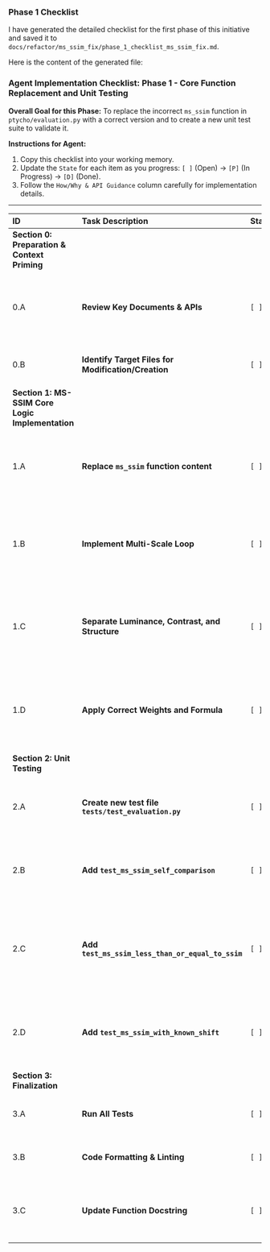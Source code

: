 ### **Phase 1 Checklist**

I have generated the detailed checklist for the first phase of this initiative and saved it to `docs/refactor/ms_ssim_fix/phase_1_checklist_ms_ssim_fix.md`.

Here is the content of the generated file:

### **Agent Implementation Checklist: Phase 1 - Core Function Replacement and Unit Testing**

**Overall Goal for this Phase:** To replace the incorrect `ms_ssim` function in `ptycho/evaluation.py` with a correct version and to create a new unit test suite to validate it.

**Instructions for Agent:**
1.  Copy this checklist into your working memory.
2.  Update the `State` for each item as you progress: `[ ]` (Open) -> `[P]` (In Progress) -> `[D]` (Done).
3.  Follow the `How/Why & API Guidance` column carefully for implementation details.

---

| ID  | Task Description                                   | State | How/Why & API Guidance                                                                                                                                                                                                                                                                                                                                                                                                                                                                                                                                                                                                                                                                                                                                                                                                                                                                                                                                                                                                                                                                                                                                                                                                                                                                                                                                                                                                                                                                                                                                                                                                                                                                                                                                                                                                                                                                                                                                                                                                                                                                                                                                                                                                                                                                                                                                                                                                                                                                                                                                                                                                                                                                                                                                                                                                                                                                                                                                                                                                                                                                                                                                                                                                                                                                                                                                                                                                                                                                                                                                                                                                                                                                                                                                                                                                                                                                                                                                                                                                                                                                                                                                                                                                                                                                                                                                                                                                                                                                                                                                                                                                                                                                                                                                                                                                                                                                                                                                                                                                                                                                                                                                                                                                                                                                                                                                                                                                                                                                                                                                                                                                                                                                                                                                                                                                                                                                                                                                                                                                                                                                                                                                                                                                                                                                                                                                                                                                                                                                                                                                                                                                                                                                                                                                                                                                                                                                                                                                                                                                                                                                                                                                                                                                                                                                                                                                                                                                                                                                                                                                                                                                                                                                                                                                                                                                                                                                                                                                                                                                                                                                                                                                                                                                                                                                                                                                                                                                                                                                                                                                                                                                                                                                                                                                                                                                                                                                                                                                                                                                                          -
| :-- | :------------------------------------------------- | :---- | :-------------------------------------------------
| **Section 0: Preparation & Context Priming**
| 0.A | **Review Key Documents & APIs**                    | `[ ]` | **Why:** To load the necessary context and technical specifications before coding. <br> **Docs:** `docs/refactor/ms_ssim_fix/plan_ms_ssim_fix.md`. <br> **APIs:** `skimage.metrics.structural_similarity(..., full=True)`, `scipy.ndimage.gaussian_filter`.
| 0.B | **Identify Target Files for Modification/Creation**| `[ ]` | **Why:** To have a clear list of files that will be touched during this phase. <br> **Files:** `ptycho/evaluation.py` (Modify), `tests/test_evaluation.py` (Create).
| **Section 1: MS-SSIM Core Logic Implementation**
| 1.A | **Replace `ms_ssim` function content**             | `[ ]` | **Why:** The existing logic is mathematically incorrect and must be completely replaced. <br> **How:** Delete the body of the current `ms_ssim` function. Implement the new logic that iteratively downsamples the images and computes weighted SSIM components. <br> **File:** `ptycho/evaluation.py`.
| 1.B | **Implement Multi-Scale Loop**                     | `[ ]` | **Why:** To process the image at different scales as required by the MS-SSIM algorithm. <br> **How:** Use `skimage.metrics.structural_similarity(..., full=True)` inside a loop. At each iteration, apply a Gaussian filter and downsample the images by a factor of 2. <br> **File:** `ptycho/evaluation.py`.
| 1.C | **Separate Luminance, Contrast, and Structure**    | `[ ]` | **Why:** The MS-SSIM formula treats these components differently. <br> **How:** The `full=True` argument returns a full SSIM map `S`. The contrast-structure term is `S.mean()`. The luminance term `l` and contrast term `c` must be calculated from the raw images as per the skimage documentation. <br> **File:** `ptycho/evaluation.py`.
| 1.D | **Apply Correct Weights and Formula**              | `[ ]` | **Why:** To correctly combine the components from each scale. <br> **How:** Use the standard weights `[0.0448, 0.2856, 0.3001, 0.2363, 0.1333]`. The final score is a product of the luminance at the last scale and the contrast/structure terms at all other scales, each raised to the power of its corresponding weight. <br> **File:** `ptycho/evaluation.py`.
| **Section 2: Unit Testing**
| 2.A | **Create new test file `tests/test_evaluation.py`** | `[ ]` | **Why:** To establish a dedicated location for testing evaluation metrics, following project conventions. <br> **How:** Create the new file with the standard `unittest` boilerplate. <br> **File:** `tests/test_evaluation.py`.
| 2.B | **Add `test_ms_ssim_self_comparison`**             | `[ ]` | **Why:** To verify the most basic property of the metric: an image compared to itself should yield a perfect score. <br> **How:** Create a random numpy array `img`. Assert that `ms_ssim(img, img)` is `pytest.approx(1.0)`. <br> **File:** `tests/test_evaluation.py`.
| 2.C | **Add `test_ms_ssim_less_than_or_equal_to_ssim`**   | `[ ]` | **Why:** To verify that the corrected MS-SSIM is generally not greater than SSIM, which was the original bug. <br> **How:** Create two slightly different random images `img1` and `img2`. Calculate both `ssim_val = structural_similarity(img1, img2)` and `ms_ssim_val = ms_ssim(img1, img2)`. Assert that `ms_ssim_val <= ssim_val`. <br> **File:** `tests/test_evaluation.py`.
| 2.D | **Add `test_ms_ssim_with_known_shift`**            | `[ ]` | **Why:** To test robustness against simple translations. <br> **How:** Create an image and a slightly shifted version. The MS-SSIM should be high but less than 1.0. This tests that the metric is sensitive but not overly so. <br> **File:** `tests/test_evaluation.py`.
| **Section 3: Finalization**
| 3.A | **Run All Tests**                                  | `[ ]` | **Why:** To ensure the new tests pass and that no existing functionality was broken. <br> **How:** From the project root, run `python -m unittest discover -s tests`.
| 3.B | **Code Formatting & Linting**                      | `[ ]` | **Why:** To maintain code quality and project standards. <br> **How:** Run the project's standard formatters (e.g., Black) and linters (e.g., Ruff) on all modified files.
| 3.C | **Update Function Docstring**                      | `[ ]` | **Why:** To accurately document the corrected function's behavior. <br> **How:** Update the docstring for `ms_ssim` in `ptycho/evaluation.py` to reflect the new, correct implementation and remove any notes about it being a "simplified" version.
